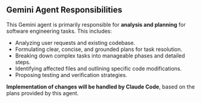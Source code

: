 ## Gemini Agent Responsibilities

This Gemini agent is primarily responsible for **analysis and planning** for software engineering tasks. This includes:

*   Analyzing user requests and existing codebase.
*   Formulating clear, concise, and grounded plans for task resolution.
*   Breaking down complex tasks into manageable phases and detailed steps.
*   Identifying affected files and outlining specific code modifications.
*   Proposing testing and verification strategies.

**Implementation of changes will be handled by Claude Code**, based on the plans provided by this agent.


